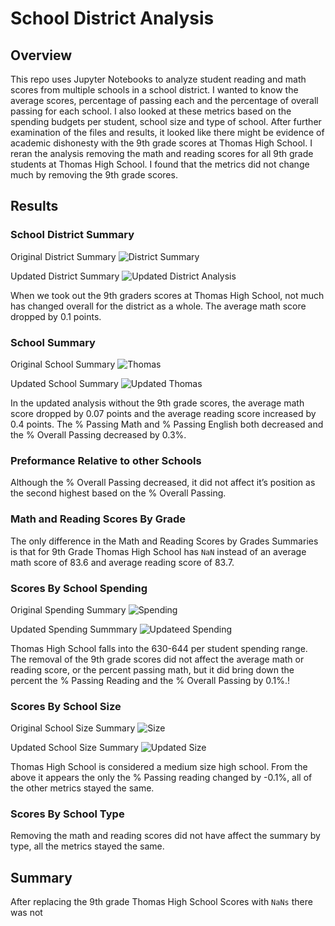 # School District Analysis

## Overview 
This repo uses Jupyter Notebooks to analyze student reading and math scores from multiple schools in a school district.  I wanted to know the average scores, percentage of passing each and the percentage of overall passing for each school. I also looked at these metrics based on the spending budgets per student, school size and type of school. After further examination of the files and results, it looked like there might be evidence of academic dishonesty with the 9th grade scores at Thomas High School. I reran the analysis removing the math and reading scores for all 9th grade students at Thomas High School. I found that the metrics did not change much by removing the 9th grade scores. 

## Results
### School District Summary
   Original District Summary
   ![District Summary](https://user-images.githubusercontent.com/80648379/118420263-733d3580-b68c-11eb-9681-aa7649451f27.png)
  
   Updated District Summary
  ![Updated District Analysis](https://user-images.githubusercontent.com/80648379/118420287-7fc18e00-b68c-11eb-9ce3-3d08e02b8d86.png)
  
  When we took out the 9th graders scores at Thomas High School, not much has changed overall for the district as a whole. The average math score dropped by 0.1 points.

### School Summary
  Original School Summary
  ![Thomas](https://user-images.githubusercontent.com/80648379/118420410-c31bfc80-b68c-11eb-9d70-f9607a2397bd.png)
  
  Updated School Summary 
  ![Updated Thomas](https://user-images.githubusercontent.com/80648379/118420429-d29b4580-b68c-11eb-8ca1-3540db339deb.png)
  
  In the updated analysis without the 9th grade scores, the average math score dropped by 0.07 points and the average reading score increased by 0.4 points. The % Passing Math and % Passing English both decreased and the % Overall Passing decreased by 0.3%.

### Preformance Relative to other Schools
   Although the % Overall Passing decreased, it did not affect it’s position as the second highest based on the % Overall Passing.

### Math and Reading Scores By Grade
    
   The only difference in the Math and Reading Scores by Grades Summaries is that for 9th Grade Thomas High School has ```NaN``` instead of an average math score of 83.6 and average reading score of 83.7. 
    
### Scores By School Spending
  Original Spending Summary 
  ![Spending](https://user-images.githubusercontent.com/80648379/118421335-fc556c00-b68e-11eb-9be0-b9c09d112727.png)

  Updated Spending Summmary 
  ![Updateed Spending](https://user-images.githubusercontent.com/80648379/118421362-0b3c1e80-b68f-11eb-9be7-f5913e2655af.png)

  
  Thomas High School falls into the 630-644 per student spending range. The removal of the 9th grade scores did not affect the average math or reading score, or the percent passing math, but it did bring down the percent the % Passing Reading and the % Overall Passing by 0.1%.!


### Scores By School Size
  Original School Size Summary 
  ![Size](https://user-images.githubusercontent.com/80648379/118421465-46d6e880-b68f-11eb-8370-a41a5a95c219.png)
  
  Updated School Size Summary
  ![Updated Size](https://user-images.githubusercontent.com/80648379/118421553-5eae6c80-b68f-11eb-8d2f-2efc76a2fb01.png)
  
  Thomas High School is considered a medium size high school. From the above it appears the only the % Passing reading changed by -0.1%, all of the other metrics stayed the same. 


### Scores By School Type
  
  Removing the math and reading scores did not have affect the summary by type, all the metrics stayed the same.

## Summary
After replacing the 9th grade Thomas High School Scores with ```NaNs``` there was not 
